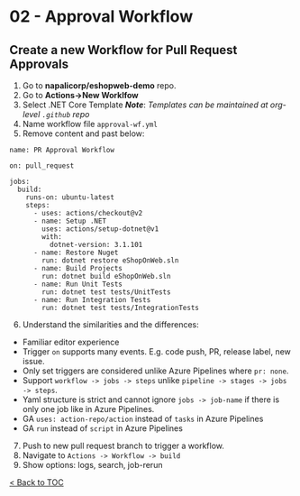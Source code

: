 # 02 - Approval Workflow

## Create a new Workflow for Pull Request Approvals

1. Go to **napalicorp/eshopweb-demo** repo.
2. Go to **Actions->New Worklfow**
3. Select .NET Core Template
  **_Note_**: _Templates can be maintained at org-level `.github` repo_
4. Name workflow file `approval-wf.yml`
5. Remove content and past below:
```
name: PR Approval Workflow

on: pull_request

jobs:
  build:
    runs-on: ubuntu-latest
    steps:
      - uses: actions/checkout@v2
      - name: Setup .NET
        uses: actions/setup-dotnet@v1
        with:
          dotnet-version: 3.1.101
      - name: Restore Nuget
        run: dotnet restore eShopOnWeb.sln
      - name: Build Projects
        run: dotnet build eShopOnWeb.sln
      - name: Run Unit Tests
        run: dotnet test tests/UnitTests
      - name: Run Integration Tests
        run: dotnet test tests/IntegrationTests
```
6. Understand the similarities and the differences:
  - Familiar editor experience
  - Trigger `on` supports many events. E.g. code push, PR, release label, new issue.
  - Only set triggers are considered unlike Azure Pipelines where `pr: none`.
  - Support `workflow -> jobs -> steps` unlike `pipeline -> stages -> jobs -> steps`.
  - Yaml structure is strict and cannot ignore `jobs -> job-name` if there is only one job like in Azure Pipelines.
  - GA `uses: action-repo/action` instead of `tasks` in Azure Pipelines
  - GA `run` instead of `script` in Azure Pipelines

7. Push to new pull request branch to trigger a workflow.
8. Navigate to `Actions -> Workflow -> build`
9. Show options: logs, search, job-rerun

[< Back to TOC](README.md)